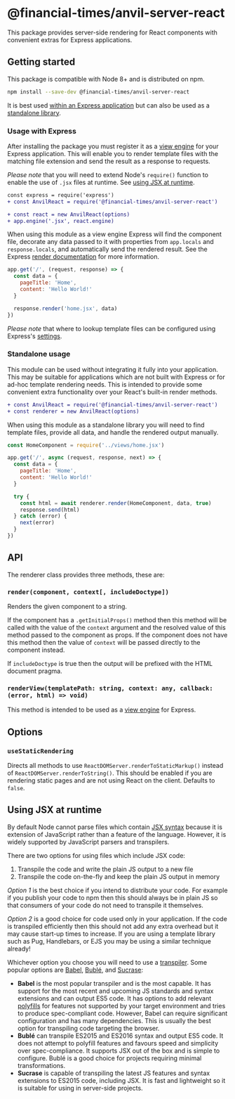 # @financial-times/anvil-server-react

This package provides server-side rendering for React components with convenient extras for Express applications.


## Getting started

This package is compatible with Node 8+ and is distributed on npm.

```sh
npm install --save-dev @financial-times/anvil-server-react
```

It is best used [within an Express application](#usage-with-express) but can also be used as a [standalone library](#standalone-usage).

### Usage with Express

After installing the package you must register it as a [view engine] for your Express application. This will enable you to render template files with the matching file extension and send the result as a response to requests.

_Please note_ that you will need to extend Node's `require()` function to enable the use of `.jsx` files at runtime. See [using JSX at runtime](#using-jsx-at-runtime).

```diff
const express = require('express')
+ const AnvilReact = require('@financial-times/anvil-server-react')

+ const react = new AnvilReact(options)
+ app.engine('.jsx', react.engine)
```

When using this module as a view engine Express will find the component file, decorate any data passed to it with properties from `app.locals` and `response.locals`, and automatically send the rendered result. See the Express [render documentation] for more information.

```js
app.get('/', (request, response) => {
  const data = {
    pageTitle: 'Home',
    content: 'Hello World!'
  }

  response.render('home.jsx', data)
})
```

_Please note_ that where to lookup template files can be configured using Express's [settings].

[view engine]: https://expressjs.com/en/guide/using-template-engines.html
[render documentation]: https://expressjs.com/en/4x/api.html#res.render
[settings]: https://expressjs.com/en/api.html#app.settings.table

### Standalone usage

This module can be used without integrating it fully into your application. This may be suitable for applications which are not built with Express or for ad-hoc template rendering needs. This is intended to provide some convenient extra functionality over your React's built-in render methods.

```diff
+ const AnvilReact = require('@financial-times/anvil-server-react')
+ const renderer = new AnvilReact(options)
```

When using this module as a standalone library you will need to find template files, provide all data, and handle the rendered output manually.

```js
const HomeComponent = require('../views/home.jsx')

app.get('/', async (request, response, next) => {
  const data = {
    pageTitle: 'Home',
    content: 'Hello World!'
  }

  try {
    const html = await renderer.render(HomeComponent, data, true)
    response.send(html)
  } catch (error) {
    next(error)
  }
})
```


## API

The renderer class provides three methods, these are:

### `render(component, context[, includeDoctype])`

Renders the given component to a string.

If the component has a `.getInitialProps()` method then this method will be called with the value of the `context` argument and the resolved value of this method passed to the component as props. If the component does not have this method then the value of `context` will be passed directly to the component instead.

If `includeDoctype` is true then the output will be prefixed with the HTML document pragma.

### `renderView(templatePath: string, context: any, callback: (error, html) => void)`

This method is intended to be used as a [view engine] for Express.


## Options

### `useStaticRendering`

Directs all methods to use `ReactDOMServer.renderToStaticMarkup()` instead of `ReactDOMServer.renderToString()`. This should be enabled if you are rendering static pages and are not using React on the client. Defaults to `false`.


## Using JSX at runtime

By default Node cannot parse files which contain [JSX syntax] because it is extension of JavaScript rather than a feature of the language. However, it is widely supported by JavaScript parsers and transpilers.

There are two options for using files which include JSX code:

1. Transpile the code and write the plain JS output to a new file
2. Transpile the code on-the-fly and keep the plain JS output in memory

_Option 1_ is the best choice if you intend to distribute your code. For example if you publish your code to npm then this should always be in plain JS so that consumers of your code do not need to transpile it themselves.

_Option 2_ is a good choice for code used only in your application. If the code is transpiled efficiently then this should not add any extra overhead but it may cause start-up times to increase. If you are using a template library such as Pug, Handlebars, or EJS you may be using a similar technique already!

Whichever option you choose you will need to use a [transpiler]. Some popular options are [Babel], [Bublé], and [Sucrase]:

- **Babel** is the most popular transpiler and is the most capable. It has support for the most recent and upcoming JS standards and syntax extensions and can output ES5 code. It has options to add relevant [polyfills] for features not supported by your target environment and tries to produce spec-compliant code. However, Babel can require significant configuration and has many dependencies. This is usually the best option for transpiling code targeting the browser.
- **Bublé** can transpile ES2015 and ES2016 syntax and output ES5 code. It does not attempt to polyfill features and favours speed and simplicity over spec-compliance. It supports JSX out of the box and is simple to configure. Bublé is a good choice for projects requiring minimal transformations.
- **Sucrase** is capable of transpiling the latest JS features and syntax extensions to ES2015 code, including JSX. It is fast and lightweight so it is suitable for using in server-side projects.

[JSX syntax]: https://jasonformat.com/wtf-is-jsx/
[transpiler]: https://en.wikipedia.org/wiki/Source-to-source_compiler
[Babel]: https://babeljs.io/
[Bublé]: https://github.com/Rich-Harris/buble
[Sucrase]: https://github.com/alangpierce/sucrase
[Polyfills]: https://remysharp.com/2010/10/08/what-is-a-polyfill
